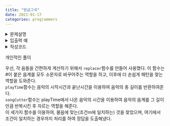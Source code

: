 ```yaml
---
title: "방금그곡"
date: 2021-01-17
categories: programmers
---  
```


  
<details>
<summary>문제설명</summary>
<div markdown="1">

## 방금그곡
라디오를 자주 듣는 네오는 라디오에서 방금 나왔던 음악이 무슨 음악인지 궁금해질 때가 많다.  
그럴 때 네오는 다음 포털의 '방금그곡' 서비스를 이용하곤 한다.  
방금그곡에서는 TV, 라디오 등에서 나온 음악에 관해 제목 등의 정보를 제공하는 서비스이다.

네오는 자신이 기억한 멜로디를 가지고 방금그곡을 이용해 음악을 찾는다.  
그런데 라디오 방송에서는 한 음악을 반복해서 재생할 때도 있어서 네오가 기억하고 있는 멜로디는 음악 끝부분과 처음 부분이 이어서 재생된 멜로디일 수도 있다. 반대로, 한 음악을 중간에 끊을 경우 원본 음악에는 네오가 기억한 멜로디가 들어있다 해도 그 곡이 네오가 들은 곡이 아닐 수도 있다.  
그렇기 때문에 네오는 기억한 멜로디를 재생 시간과 제공된 악보를 직접 보면서 비교하려고 한다.  
다음과 같은 가정을 할 때 네오가 찾으려는 음악의 제목을 구하여라.

* 방금그곡 서비스에서는 음악 제목, 재생이 시작되고 끝난 시각, 악보를 제공한다.
* 네오가 기억한 멜로디와 악보에 사용되는 음은 C, C#, D, D#, E, F, F#, G, G#, A, A#, B 12개이다.
* 각 음은 1분에 1개씩 재생된다. 음악은 반드시 처음부터 재생되며 음악 길이보다 재생된 시간이 길 때는 음악이 끊김 없이 처음부터 반복해서 재생된다. 음악 길이보다 재생된 시간이 짧을 때는 처음부터 재생 시간만큼만 재생된다.
* 음악이 00:00를 넘겨서까지 재생되는 일은 없다.
* 조건이 일치하는 음악이 여러 개일 때에는 라디오에서 재생된 시간이 제일 긴 음악 제목을 반환한다. 재생된 시간도 같을 경우 먼저 입력된 음악 제목을 반환한다.
* 조건이 일치하는 음악이 없을 때에는 “(None)”을 반환한다.

## 입력 형식
입력으로 네오가 기억한 멜로디를 담은 문자열 m과 방송된 곡의 정보를 담고 있는 배열 musicinfos가 주어진다.
* m은 음 1개 이상 1439개 이하로 구성되어 있다.  
* musicinfos는 100개 이하의 곡 정보를 담고 있는 배열로, 각각의 곡 정보는 음악이 시작한 시각, 끝난 시각, 음악 제목, 악보 정보가 ','로 구분된 문자열이다.  
    * 음악의 시작 시각과 끝난 시각은 24시간 HH:MM 형식이다.  
    * 음악 제목은 ',' 이외의 출력 가능한 문자로 표현된 길이 1 이상 64 이하의 문자열이다.  
    * 악보 정보는 음 1개 이상 1439개 이하로 구성되어 있다.  
## 출력 형식
조건과 일치하는 음악 제목을 출력한다.
</div>
</details>

<details>
<summary>입출력 예</summary>
<div markdown="1">

|m|musicinfos|answer|
|-|-|-|
|"ABCDEFG"|["12:00,12:14,HELLO,CDEFGAB",</br>"13:00,13:05,WORLD,ABCDEF"]|"HELLO"|
|"CC#BCC#BCC#BCC#B"|["03:00,03:30,FOO,CC#B",</br>"04:00,04:08,BAR,CC#BCC#BCC#B"]|"FOO"|
|"ABC"|["12:00,12:14,HELLO,C#DEFGAB",</br> "13:00,13:05,WORLD,ABCDEF"]|"WORLD"|

</div>
</details>
<details>
<summary>작성코드</summary>
<div markdown="1">

```python
def solution(m, musicinfos):
    m=replacer(m)
    answer_list = []
    for m_info in musicinfos:
        infos=m_info.split(",")
        p_time=playTime(infos[0],infos[1])
        song=replacer(infos[3])
        s_time=len(song)
        song = songCutter(p_time,s_time,song)
        s_index=song.find(m)
        if s_index>=0:
            answer_list.append((p_time,infos[2]))
    answer="(None)"
    a_time=-1
    for i in answer_list:
        if i[0]>a_time:
            a_time=i[0]
            answer=i[1]
    return answer
def replacer(song):
    song=song.replace("A#","a")
    song=song.replace("B#","b")
    song=song.replace("C#","c")
    song=song.replace("D#","d")
    song=song.replace("F#","f")
    song=song.replace("G#","g")
    return song
def playTime(start,end):
    stime=start.split(':')
    start_time=int(stime[0])*60+int(stime[1])
    etime=end.split(':')
    end_time=int(etime[0])*60+int(etime[1])
    return end_time-start_time

def songCutter(p_time,s_time,song):
    if p_time%s_time == 0:
        return song*(p_time//s_time)
    repeat=p_time//s_time+1
    song=song*repeat
    count=s_time-p_time%s_time
    index=len(song)-1
    while count>0:
        index-=1
        count-=1
    return song[:index+1]
```

</div>
</details>

개인적인 풀이  

우선, 각 음들을 간편하게 계산하기 위해서 ```replacer```함수를 만들어 사용했다. 이 함수는 #이 붙은 음계를 모두 소문자로 바꾸어주는 역할을 하고, 이후에 더 손쉽게 패턴을 찾는 역할을 도와준다.  
```playTime```함수는 음악의 시작시간과 끝난시간을 이용하여 음악의 총 길이를 반환하여준다.  
```songCutter```함수는 playTime에서 나온 음악의 시간을 이용하여 음악의 음계를 그 길이만큼 반복시킨 후 자르는 역할을 해준다.  
이 세가지 함수를 이용하여, 물음에 맞는(조건m에 일치하는) 것을 찾았으며, 여기에서 조건이 일치하는 경우까지 처리를 하여 정답을 도출해냈다.